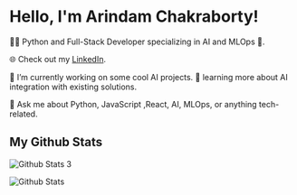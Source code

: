 # Hello, I'm Arindam Chakraborty!

👨‍💻 Python and Full-Stack Developer specializing in AI and MLOps 🤖.

🌐 Check out my [LinkedIn](https://www.linkedin.com/in/arindam-chakraborty-b2a416211).

🔭 I’m currently working on some cool AI projects.
🌱 learning more about AI integration with existing solutions.

💬 Ask me about Python, JavaScript ,React, AI, MLOps, or anything tech-related.

## My Github Stats

![Github Stats 3](https://github-readme-stats.vercel.app/api?username=arindm007)

![Github Stats](https://github-readme-streak-stats.herokuapp.com/?user=arindm007)

<!--![Githu Stats 2](https://github-readme-stats.vercel.app/api/top-langs/?username=arindm007)-->

